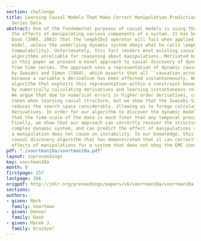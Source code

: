 ```yaml
---
section: challenge
title: Learning Causal Models That Make Correct Manipulation Predictions With Time
  Series Data
abstract: One of the fundamental purposes of causal models is using them to predict
  the effects of manipulating various components of a system. It has been argued by
  Dash (2005, 2003) that the \emph{Do} operator will fail when applied to an equilibrium
  model, unless the underlying dynamic system obeys what he calls \emph{Equilibration-Manipulation
  Commutability}. Unfortunately, this fact renders most existing causal discovery
  algorithms unreliable for reasoning about manipulations. Motivated by this caveat,
  in this paper we present a novel approach to causal discovery of dynamic models
  from time series. The approach uses a representation of dynamic causal models motivated
  by Iwasaki and Simon (1994), which asserts that all ``causation across time'' occurs
  because a variable's derivative has been affected instantaneously. We present an
  algorithm that exploits this representation within a constraint-based learning framework
  by numerically calculating derivatives and learning instantaneous relationships.
  We argue that due to numerical errors in higher order derivatives, care must be
  taken when learning causal structure, but we show that the Iwasaki-Simon representation
  reduces the search space considerably, allowing us to forego calculating many high-order
  derivatives. In order for our algorithm to discover the dynamic model, it is necessary
  that the time-scale of the data is much finer than any temporal process of the system.
  Finally, we show that our approach can correctly recover the structure of a fairly
  complex dynamic system, and can predict the effect of manipulations accurately when
  a manipulation does not cause an instability. To our knowledge, this is the first
  causal discovery algorithm that has demonstrated that it can correctly predict the
  effects of manipulations for a system that does not obey the EMC condition.
pdf: "./voortman10a/voortman10a.pdf"
layout: inproceedings
key: voortman10a
month: 0
firstpage: 257
lastpage: 266
origpdf: http://jmlr.org/proceedings/papers/v6/voortman10a/voortman10a.pdf
sections: 
authors:
- given: Mark
  family: Voortman
- given: Denver
  family: Dash
- given: Marek J.
  family: Druzdzel
---
```


